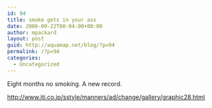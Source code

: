 ```yaml
---
id: 94
title: smoke gets in your ass
date: 2006-09-22T00:04:00+00:00
author: mpackard
layout: post
guid: http://aquamap.net/blog/?p=94
permalink: /?p=94
categories:
  - Uncategorized
---
```

Eight months no smoking. A new record.

http://www.jti.co.jp/sstyle/manners/ad/change/gallery/graphic28.html
